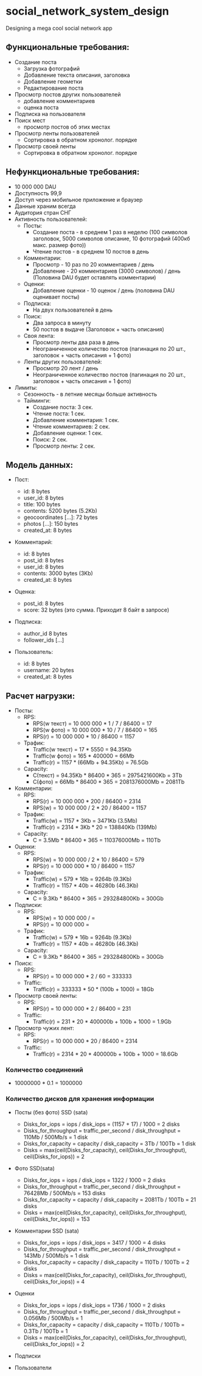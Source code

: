 # social_network_system_design
Designing a mega cool social network app


## Функциональные требования:
* Создание поста
  - Загрузка фотографий
  - Добавление текста описания, заголовка
  - Добавление геометки
  - Редактирование поста
* Просмотр постов других пользователей
  * добавление комментариев
  * оценка поста
* Подписка на пользователя
* Поиск мест
  * просмотр постов об этих местах
* Просмотр ленты пользователей
  * Сортировка в обратном хронолог. порядке
* Просмотр своей ленты
  * Сортировка в обратном хронолог. порядке


## Нефункциональные требования:
* 10 000 000 DAU
* Доступность 99,9
* Доступ через мобильное приложение и браузер
* Данные храним всегда
* Аудитория стран СНГ
* Активность пользователей:
  * Посты:
    * Создание поста - в среднем 1 раз в неделю (100 символов заголовок, 5000 символов описание, 10 фотографий (400кб макс. размер фото))
    * Чтение постов - в среднем 10 постов в день
  * Комментарии:
    * Просмотр - 10 раз по 20 комментариев / день
    * Добавление - 20 комментариев (3000 символов) / день (Половина DAU будет оставлять комментарии)
  * Оценки:
    * Добавление оценки - 10 оценок / день (половина DAU оценивает посты)
  * Подписка:
    * На двух пользователей в день
  * Поиск:
    * Два запроса в минуту
    * 50 постов в выдаче (Заголовок + часть описания)
  * Своя лента:
    * Просмотр ленты два раза в день
    * Неограниченное количество постов (пагинация по 20 шт., заголовок + часть описания + 1 фото)
  * Ленты других пользователей:
    * Просмотр 20 лент / день
    * Неограниченное количество постов (пагинация по 20 шт., заголовок + часть описания + 1 фото)
* Лимиты:
  * Сезонность - в летние месяцы больше активность
  * Тайминги:
    * Создание поста: 3 сек.
    * Чтение поста: 1 сек.
    * Добавление комментария: 1 сек.
    * Чтение комментариев: 2 сек.
    * Добавление оценки: 1 сек.
    * Поиск: 2 сек.
    * Просмотр ленты: 2 сек.

## Модель данных:
* Пост:
  * id:  8 bytes
  * user_id:  8 bytes
  * title:  100 bytes
  * contents:  5200 bytes (5.2Kb)
  * geocoordinates [...]:  72 bytes
  * photos [...]:  150 bytes
  * created_at:  8 bytes

* Комментарий:
  * id:  8 bytes
  * post_id:  8 bytes
  * user_id:  8 bytes
  * contents: 3000 bytes (3Kb)
  * created_at:  8 bytes

* Оценка:
  * post_id:  8 bytes
  * score:  32 bytes (это сумма. Приходит 8 байт в запросе)

* Подписка:
  * author_id  8 bytes
  * follower_ids [...]

* Пользователь:
  * id: 8 bytes
  * username: 20 bytes
  * created_at: 8 bytes

## Расчет нагрузки:
* Посты:
  * RPS: 
    * RPS(w текст) = 10 000 000 * 1 / 7 / 86400 = 17
    * RPS(w фото) = 10 000 000 * 10 / 7 / 86400 = 165
    * RPS(r) = 10 000 000 * 10 / 86400 = 1157
  * Трафик:
    * Traffic(w текст) = 17 * 5550 = 94.35Kb
    * Traffic(w фото) = 165 * 400000 = 66Mb
    * Traffic(r) = 1157 * (66Mb + 94.35Kb) = 76.5Gb
  * Capacity:
    * C(текст) = 94.35Kb * 86400 * 365 = 2975421600Kb = 3Tb
    * C(фото) = 66Mb * 86400 * 365 = 2081376000Mb = 2081Tb
* Комментарии:
  * RPS: 
    * RPS(r) = 10 000 000 * 200 / 86400 = 2314
    * RPS(w) = 10 000 000 / 2 * 20 / 86400 = 1157
  * Трафик:
    * Traffic(w) = 1157 * 3Kb = 3471Kb (3.5Mb)
    * Traffic(r) = 2314 * 3Kb * 20 = 138840Kb (139Mb)
  * Capacity:
    * C = 3.5Mb * 86400 * 365 = 110376000Mb = 110Tb
* Оценки:
  * RPS: 
    * RPS(w) = 10 000 000 / 2 * 10 / 86400 = 579
    * RPS(r) = 10 000 000 * 10 / 86400 = 1157
  * Трафик:
    * Traffic(w) = 579 * 16b = 9264b (9.3Kb)
    * Traffic(r) = 1157 * 40b = 46280b (46.3Kb)
  * Capacity:
    * C = 9.3Kb * 86400 * 365 = 293284800Kb = 300Gb
* Подписки:
  * RPS: 
    * RPS(w) = 10 000 000 / = 
    * RPS(r) = 10 000 000  = 
  * Трафик:
    * Traffic(w) = 579 * 16b = 9264b (9.3Kb)
    * Traffic(r) = 1157 * 40b = 46280b (46.3Kb)
  * Capacity:
    * C = 9.3Kb * 86400 * 365 = 293284800Kb = 300Gb
* Поиск:
  * RPS:
    * RPS(r) = 10 000 000 * 2 / 60 = 333333
  * Traffic:
    * Traffic(r) = 333333 * 50 * (100b + 1000) = 18Gb
* Просмотр своей ленты:
  * RPS:
    * RPS(r) = 10 000 000 * 2 / 86400 = 231
  * Traffic:
    * Traffic(r) = 231 * 20 * 400000b + 100b + 1000 = 1.9Gb
* Просмотр чужих лент:
  * RPS:
    * RPS(r) = 10 000 000 * 20 / 86400 = 2314
  * Traffic:
    * Traffic(r) = 2314 * 20 * 400000b + 100b + 1000 = 18.6Gb

### Количество соединений
* 10000000 * 0.1 = 1000000


### Количество дисков для хранения информации
* Посты (без фото) SSD (sata)
  * Disks_for_iops = iops / disk_iops = (1157 + 17) / 1000 = 2 disks 
  * Disks_for_throughput = traffic_per_second / disk_throughput = 110Mb / 500Mb/s = 1 disk
  * Disks_for_capacity = capacity / disk_capacity = 3Tb / 100Tb = 1 disk
  * Disks = max(ceil(Disks_for_capacity), ceil(Disks_for_throughput), ceil(Disks_for_iops)) = 2

* Фото SSD(sata)
  * Disks_for_iops = iops / disk_iops = 1322 / 1000 = 2 disks
  * Disks_for_throughput = traffic_per_second / disk_throughput = 76428Mb / 500Mb/s = 153 disks
  * Disks_for_capacity = capacity / disk_capacity = 2081Tb / 100Tb = 21 disks
  * Disks = max(ceil(Disks_for_capacity), ceil(Disks_for_throughput), ceil(Disks_for_iops)) = 153 

* Комментарии SSD (sata)
  * Disks_for_iops = iops / disk_iops = 3417 / 1000 = 4 disks
  * Disks_for_throughput = traffic_per_second / disk_throughput = 143Mb / 500Mb/s = 1 disk
  * Disks_for_capacity = capacity / disk_capacity = 110Tb / 100Tb = 2 disks
  * Disks = max(ceil(Disks_for_capacity), ceil(Disks_for_throughput), ceil(Disks_for_iops)) = 4 

* Оценки
  * Disks_for_iops = iops / disk_iops = 1736 / 1000 = 2 disks
  * Disks_for_throughput = traffic_per_second / disk_throughput = 0.056Mb / 500Mb/s = 1
  * Disks_for_capacity = capacity / disk_capacity = 110Tb / 100Tb = 0.3Tb / 100Tb = 1
  * Disks = max(ceil(Disks_for_capacity), ceil(Disks_for_throughput), ceil(Disks_for_iops)) = 2 

* Подписки

* Пользователи